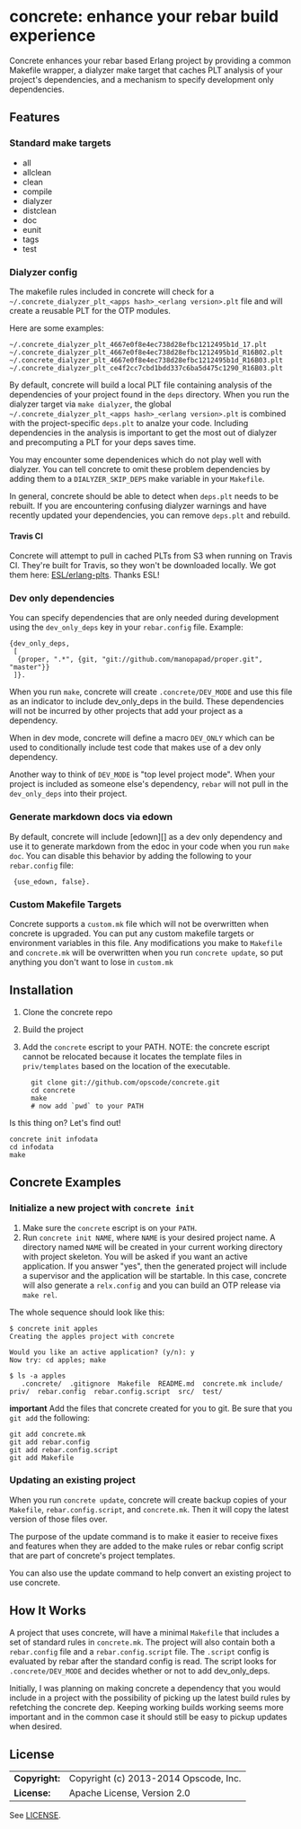 # concrete: enhance your rebar build experience #

Concrete enhances your rebar based Erlang project by providing a
common Makefile wrapper, a dialyzer make target that caches PLT
analysis of your project's dependencies, and a mechanism to specify
development only dependencies.

## Features ##

### Standard make targets ###

* all
* allclean
* clean
* compile
* dialyzer
* distclean
* doc
* eunit
* tags
* test

### Dialyzer config ###

The makefile rules included in concrete will check for a
`~/.concrete_dialyzer_plt_<apps hash>_<erlang version>.plt` file and
will create a reusable PLT for the OTP modules.

Here are some examples:

```
~/.concrete_dialyzer_plt_4667e0f8e4ec738d28efbc1212495b1d_17.plt
~/.concrete_dialyzer_plt_4667e0f8e4ec738d28efbc1212495b1d_R16B02.plt
~/.concrete_dialyzer_plt_4667e0f8e4ec738d28efbc1212495b1d_R16B03.plt
~/.concrete_dialyzer_plt_ce4f2cc7cbd1bdd337c6ba5d475c1290_R16B03.plt
```

By default, concrete will build a local PLT file containing analysis
of the dependencies of your project found in the `deps`
directory. When you run the dialyzer target via `make dialyzer`, the
global `~/.concrete_dialyzer_plt_<apps hash>_<erlang version>.plt` is
combined with the project-specific `deps.plt` to analze your
code. Including dependencies in the analysis is important to get the
most out of dialyzer and precomputing a PLT for your deps saves time.

You may encounter some dependenices which do not play well with
dialyzer. You can tell concrete to omit these problem dependencies by
adding them to a `DIALYZER_SKIP_DEPS` make variable in your
`Makefile`.

In general, concrete should be able to detect when `deps.plt` needs to
be rebuilt. If you are encountering confusing dialyzer warnings and
have recently updated your dependencies, you can remove
`deps.plt` and rebuild.

#### Travis CI ####

Concrete will attempt to pull in cached PLTs from S3 when running on
Travis CI. They're built for Travis, so they won't be downloaded
locally. We got them here:
[ESL/erlang-plts](https://github.com/esl/erlang-plts). Thanks ESL!

### Dev only dependencies ###

You can specify dependencies that are only needed during development
using the `dev_only_deps` key in your `rebar.config` file. Example:
```
{dev_only_deps,
 [
  {proper, ".*", {git, "git://github.com/manopapad/proper.git", "master"}}
 ]}.
```

When you run `make`, concrete will create `.concrete/DEV_MODE` and use
this file as an indicator to include dev_only_deps in the build. These
dependencies will not be incurred by other projects that add your
project as a dependency.

When in dev mode, concrete will define a macro `DEV_ONLY` which can be
used to conditionally include test code that makes use of a dev only
dependency.

Another way to think of `DEV_MODE` is "top level project mode". When
your project is included as someone else's dependency, `rebar` will
not pull in the `dev_only_deps` into their project.

### Generate markdown docs via edown ###

By default, concrete will include [edown][] as a dev only dependency
and use it to generate markdown from the edoc in your code when you
run `make doc`. You can disable this behavior by adding the following
to your `rebar.config` file:

```
 {use_edown, false}.
```

### Custom Makefile Targets ###

Concrete supports a `custom.mk` file which will not be overwritten
when concrete is upgraded. You can put any custom makefile targets or
environment variables in this file. Any modifications you make to
`Makefile` and `concrete.mk` will be overwritten when you run
`concrete update`, so put anything you don't want to lose in
`custom.mk`

## Installation ##

1. Clone the concrete repo
2. Build the project
3. Add the `concrete` escript to your PATH. NOTE: the concrete escript
   cannot be relocated because it locates the template files in
   `priv/templates` based on the location of the executable.

   ```
     git clone git://github.com/opscode/concrete.git
     cd concrete
     make
     # now add `pwd` to your PATH
   ```

Is this thing on? Let's find out!

 ```
 concrete init infodata
 cd infodata
 make
 ```

## Concrete Examples ##

### Initialize a new project with `concrete init` ###

1. Make sure the `concrete` escript is on your `PATH`.
2. Run `concrete init NAME`, where `NAME` is your desired project
   name. A directory named `NAME` will be created in your current
   working directory with project skeleton. You will be asked if you
   want an active application. If you answer "yes", then the generated
   project will include a supervisor and the application will be
   startable. In this case, concrete will also generate a
   `relx.config` and you can build an OTP release via `make rel`.

The whole sequence should look like this:

```
$ concrete init apples
Creating the apples project with concrete

Would you like an active application? (y/n): y
Now try: cd apples; make

$ ls -a apples
   .concrete/  .gitignore  Makefile  README.md  concrete.mk include/  priv/  rebar.config  rebar.config.script  src/  test/
```

**important** Add the files that concrete created for you to git.
Be sure that you `git add` the following:

```
git add concrete.mk
git add rebar.config
git add rebar.config.script
git add Makefile
```

### Updating an existing project ###

When you run `concrete update`, concrete will create backup copies of
your `Makefile`, `rebar.config.script`, and `concrete.mk`. Then
it will copy the latest version of those files over.

The purpose of the update command is to make it easier to receive
fixes and features when they are added to the make rules or rebar
config script that are part of concrete's project templates.

You can also use the update command to help convert an existing
project to use concrete.

## How It Works ##

A project that uses concrete, will have a minimal `Makefile` that
includes a set of standard rules in `concrete.mk`. The project
will also contain both a `rebar.config` file and a
`rebar.config.script` file. The `.script` config is evaluated by rebar
after the standard config is read. The script looks for
`.concrete/DEV_MODE` and decides whether or not to add dev_only_deps.

Initially, I was planning on making concrete a dependency that you
would include in a project with the possibility of picking up the
latest build rules by refetching the concrete dep. Keeping working
builds working seems more important and in the common case it should
still be easy to pickup updates when desired.

## License ##

|                      |                                          |
|:---------------------|:-----------------------------------------|
| **Copyright:**       | Copyright (c) 2013-2014 Opscode, Inc.
| **License:**         | Apache License, Version 2.0

See [LICENSE](./LICENSE).
